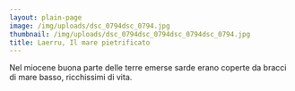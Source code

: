 ```yaml
---
layout: plain-page
image: /img/uploads/dsc_0794dsc_0794.jpg
thumbnail: /img/uploads/dsc_0794dsc_0794dsc_0794dsc_0794.jpg
title: Laerru, Il mare pietrificato
---
```

Nel miocene buona parte delle terre emerse sarde erano coperte da bracci di mare basso, ricchissimi di vita.